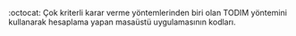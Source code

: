 :octocat: Çok kriterli karar verme yöntemlerinden biri olan TODIM yöntemini kullanarak hesaplama yapan masaüstü uygulamasının kodları. 
